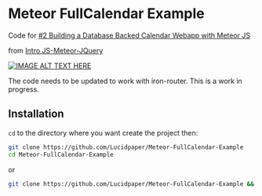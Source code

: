 Meteor FullCalendar Example
===========================

Code for [#2 Building a Database Backed Calendar Webapp with Meteor JS](https://www.youtube.com/watch?v=-fqJW1X22Cg)

from [Intro JS-Meteor-JQuery](https://www.youtube.com/channel/UC4-DIsbr23Z-rPe_F4JAH9w)

[![IMAGE ALT TEXT HERE](http://img.youtube.com/vi/-fqJW1X22Cg/0.jpg)](http://www.youtube.com/watch?v=-fqJW1X22Cg)

The code needs to be updated to work with iron-router. This is a work in progress.

## Installation

`cd` to the directory where you want create the project then:

```sh
git clone https://github.com/Lucidpaper/Meteor-FullCalendar-Example
cd Meteor-FullCalendar-Example
```
or 
```sh
git clone https://github.com/Lucidpaper/Meteor-FullCalendar-Example && cd Meteor-FullCalendar-Example
```
